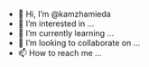 - 👋 Hi, I’m @kamzhamieda
- 👀 I’m interested in ...
- 🌱 I’m currently learning ...
- 💞️ I’m looking to collaborate on ...
- 📫 How to reach me ...

<!---
kamzhamieda/kamzhamieda is a ✨ special ✨ repository because its `README.md` (this file) appears on your GitHub profile.
You can click the Preview link to take a look at your changes.
--->
